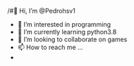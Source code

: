 /#👋 Hi, I’m @Pedrohsv1

- 👀 I’m interested in programming
- 🌱 I’m currently learning python3.8
- 💞️ I’m looking to collaborate on games
- 📫 How to reach me ...
- 
